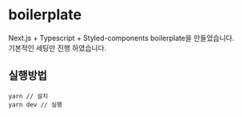 # boilerplate
Next.js + Typescript + Styled-components boilerplate을 만들었습니다.\
기본적인 세팅만 진행 하였습니다.

## 실행방법
```
yarn // 설치
yarn dev // 실행
```